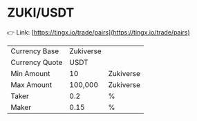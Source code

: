 # ZUKI/USDT

👉 Link: [https://tingx.io/trade/pairs](https://tingx.io/trade/pairs)

|                |           |           |
| -------------- | --------- | --------- |
| Currency Base  | Zukiverse |           |
| Currency Quote | USDT      |           |
| Min Amount     | 10        | Zukiverse |
| Max Amount     | 100,000   | Zukiverse |
| Taker          | 0.2       | %         |
| Maker          | 0.15      | %         |

